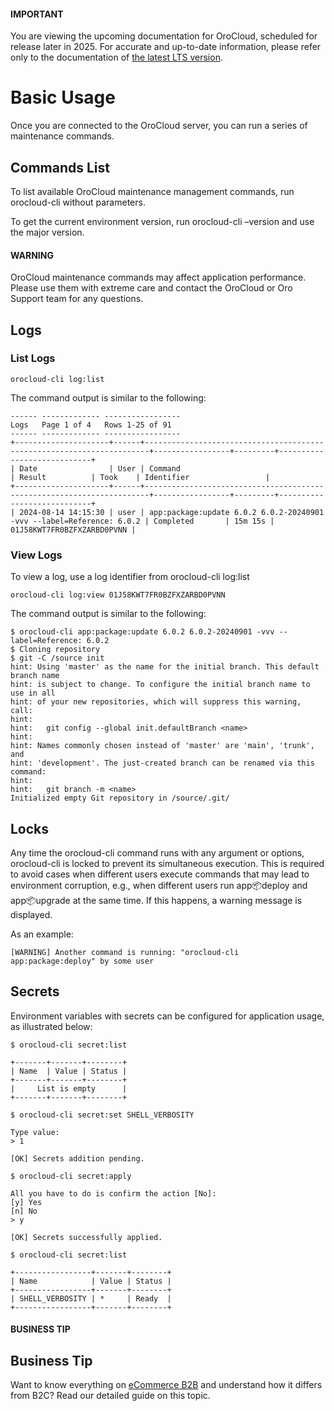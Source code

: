 <a id="orocloud-usage"></a>

#### IMPORTANT
You are viewing the upcoming documentation for OroCloud, scheduled for release later in 2025. For accurate and up-to-date information, please refer only to the documentation of <a href="https://doc.oroinc.com/cloud/" target="_blank">the latest LTS version</a>.

# Basic Usage

Once you are connected to the OroCloud server, you can run a series of maintenance commands.

## Commands List

To list available OroCloud maintenance management commands, run orocloud-cli without parameters.

To get the current environment version, run orocloud-cli –version and use the major version.

#### WARNING
OroCloud maintenance commands may affect application performance. Please use them with extreme care and contact the OroCloud or Oro Support team for any questions.

## Logs

### List Logs

```none
orocloud-cli log:list
```

The command output is similar to the following:

```none
------ ------------- -----------------
Logs   Page 1 of 4   Rows 1-25 of 91
------ ------------- -----------------
+---------------------+------+-----------------------------------------------------------------------+-----------------+---------+----------------------------+
| Date                | User | Command                                                               | Result          | Took    | Identifier                 |
+---------------------+------+-----------------------------------------------------------------------+-----------------+---------+----------------------------+
| 2024-08-14 14:15:30 | user | app:package:update 6.0.2 6.0.2-20240901 -vvv --label=Reference: 6.0.2 | Completed       | 15m 15s | 01J58KWT7FR0BZFXZARBD0PVNN |
```

### View Logs

To view a log, use a log identifier from orocloud-cli log:list

```none
orocloud-cli log:view 01J58KWT7FR0BZFXZARBD0PVNN
```

The command output is similar to the following:

```none
$ orocloud-cli app:package:update 6.0.2 6.0.2-20240901 -vvv --label=Reference: 6.0.2
$ Cloning repository
$ git -C /source init
hint: Using 'master' as the name for the initial branch. This default branch name
hint: is subject to change. To configure the initial branch name to use in all
hint: of your new repositories, which will suppress this warning, call:
hint:
hint:   git config --global init.defaultBranch <name>
hint:
hint: Names commonly chosen instead of 'master' are 'main', 'trunk', and
hint: 'development'. The just-created branch can be renamed via this command:
hint:
hint:   git branch -m <name>
Initialized empty Git repository in /source/.git/
```

## Locks

Any time the orocloud-cli command runs with any argument or options, orocloud-cli is locked to prevent its simultaneous execution.
This is required to avoid cases when different users execute commands that may lead to environment corruption, e.g., when different users run app:package:deploy and app:package:upgrade at the same time.
If this happens, a warning message is displayed.

As an example:

```none
[WARNING] Another command is running: "orocloud-cli app:package:deploy" by some user
```

## Secrets

Environment variables with secrets can be configured for application usage, as illustrated below:

```none
$ orocloud-cli secret:list

+-------+-------+--------+
| Name  | Value | Status |
+-------+-------+--------+
|     List is empty      |
+-------+-------+--------+

$ orocloud-cli secret:set SHELL_VERBOSITY

Type value:
> 1

[OK] Secrets addition pending.

$ orocloud-cli secret:apply

All you have to do is confirm the action [No]:
[y] Yes
[n] No
> y

[OK] Secrets successfully applied.

$ orocloud-cli secret:list

+-----------------+-------+--------+
| Name            | Value | Status |
+-----------------+-------+--------+
| SHELL_VERBOSITY | *     | Ready  |
+-----------------+-------+--------+
```

#### BUSINESS TIP
## Business Tip

Want to know everything on <a href="https://oroinc.com/b2b-ecommerce/what-is-b2b-ecommerce/" target="_blank">eCommerce B2B</a> and understand how it differs from B2C? Read our detailed guide on this topic.
